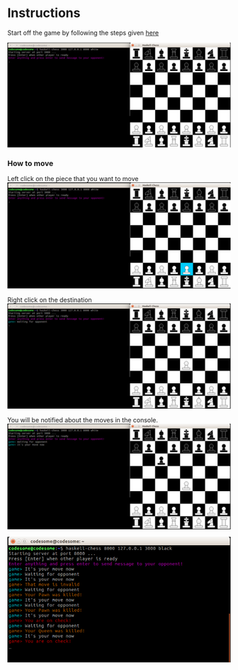 # Instructions

Start off the game by following the steps given [here](https://github.com/thecodesome/Haskell-Chess)

![Game](pics/1.png)

### How to move

Left click on the piece that you want to move
![Left click](pics/2.png)

Right click on the destination
![Right click](pics/3.png)

You will be notified about the moves in the console.
![Notifications](pics/4.png)

![Notifications](pics/5.png)
